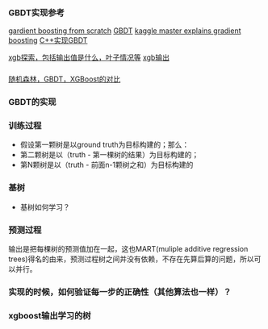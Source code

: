 
### GBDT实现参考
[gardient boosting from scratch](https://medium.com/mlreview/gradient-boosting-from-scratch-1e317ae4587d)
[GBDT](https://m.youtube.com/watch?v=sRktKszFmSk)
[kaggle master explains gradient boosting](http://blog.kaggle.com/2017/01/23/a-kaggle-master-explains-gradient-boosting/)
[C++实现GBDT](https://juejin.im/post/5b49505c6fb9a04fab44ff5b#heading-9)

[xgb探索，包括输出值是什么，叶子情况等](https://blog.csdn.net/kizgel/article/details/78261672)
[xgb输出](https://blog.csdn.net/CY_TEC/article/details/80209453)

###
[随机森林，GBDT，XGBoost的对比](https://blog.csdn.net/yingfengfeixiang/article/details/80210145)

### GBDT的实现

### 训练过程
- 假设第一颗树是以ground truth为目标构建的；那么：
- 第二颗树是以（truth - 第一棵树的结果）为目标构建的；
- 第N颗树是以（truth - 前面n-1颗树之和）为目标构建的

### 基树
- 基树如何学习？

### 预测过程
输出是把每棵树的预测值加在一起，这也MART(muliple additive regression trees)得名的由来，预测过程树之间并没有依赖，不存在先算后算的问题，所以可以并行。

### 实现的时候，如何验证每一步的正确性（其他算法也一样）？

### xgboost输出学习的树

